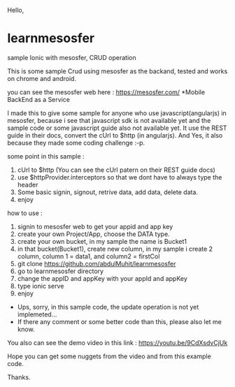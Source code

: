 Hello,

# learnmesosfer
sample Ionic with mesosfer, CRUD operation

This is some sample Crud using mesosfer as the backand, tested and works on chrome and android.

you can see the mesosfer web here : https://mesosfer.com/ *Mobile BackEnd as a Service

I made this to give some sample for anyone who use javascript(angularjs) in mesosfer, 
because i see that javascript sdk is not available yet and the sample code or some javascript guide also not available yet.
It use the REST guide in their docs, convert the cUrl to $http (in angularjs).
And Yes, it also because they made some coding challenge :-p.

some point in this sample :

1. cUrl to $http (You can see the cUrl patern on their REST guide docs)
2. use $httpProvider.interceptors so that we dont have to always type the header
3. Some basic signin, signout, retrive data, add data, delete data.
4. enjoy

how to use :

1. signin to mesosfer web to get your appid and app key
2. create your own Project/App, choose the DATA type.
3. create your own bucket, in my sample the name is Bucket1
4. in that bucket(Bucket1), create new column, in my sample i create 2 column, column 1 = data1, and column2 = firstCol
5. git clone https://github.com/abdulMuhit/learnmesosfer
6. go to learnmesosfer directory
7. change the appID and appKey with your appId and appKey
8. type ionic serve
9. enjoy

* Ups, sorry, in this sample code, the update operation is not yet implemeted...
* If there any comment or some better code than this, please also let me know.

You also can see the demo video in this link : https://youtu.be/9CdXsdvCjUk

Hope you can get some nuggets from the video and from this example code.

Thanks.
